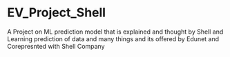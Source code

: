 # EV_Project_Shell
A Project on ML prediction model that is explained and thought by Shell and Learning prediction of data and many things and its offered by Edunet and Corepresnted with Shell Company
